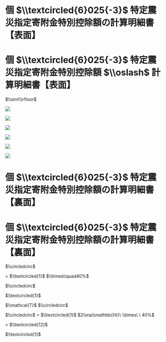 # 個 $\\textcircled{6}025{-3}$ 特定震災指定寄附金特別控除額の計算明細書【表面】

# 個 $\\textcircled{6}025{-3}$ 特定震災指定寄附金特別控除額 $\\oslash$ 計算明細書【表面】

$\\sim!\\rfloor$

![](https://www.nta.go.jp/tmp/a6dcb498-ce0d-4a8f-b66e-772805f697df/images/6b7d13556e8779867066e54d489034f7fbfce360779fad0a5b8d6f53cee5dfb4.jpg)

![](https://www.nta.go.jp/tmp/a6dcb498-ce0d-4a8f-b66e-772805f697df/images/36673d7efde66ca2c8b07f1730198d5194ec3d8d65c465dd94ac14c86ed64bf7.jpg)

![](https://www.nta.go.jp/tmp/a6dcb498-ce0d-4a8f-b66e-772805f697df/images/14b587b7d98b35f11d2affc4488a1310d5cbbe1b815814fda6a57a3bb2fe34bc.jpg)

![](https://www.nta.go.jp/tmp/a6dcb498-ce0d-4a8f-b66e-772805f697df/images/c8a817127c131d7d811490a1603cb344be19974d55573088eab0fa3e40c37e94.jpg)

![](https://www.nta.go.jp/tmp/a6dcb498-ce0d-4a8f-b66e-772805f697df/images/f29e31228b5ad3f491ad83c39d284fb12c1ff3dea8867b7f9e8dadea1595e07c.jpg)

![](https://www.nta.go.jp/tmp/a6dcb498-ce0d-4a8f-b66e-772805f697df/images/d7d92dafe4a743b9cb99fc6f48c9441911a4f56c91ba2ae972e9fcffe369b04e.jpg)

# 個 $\\textcircled{6}025{-3}$ 特定震災指定寄附金特別控除額の計算明細書【裏面】

# 個 $\\textcircled{6}025{-3}$ 特定震災指定寄附金特別控除額の計算明細書【裏面】

$\\circledcirc$

$=$ $\\textcircled{1}$ $\\times\\quad40%$

$\\circledcirc$

$\\textcircled{1}$

$\\mathcal{T}$ $\\circledcirc$

$\\circledcirc$ $=$ $\\textcircled{1}$ $2\\mp\\mathbb{H})\ \\times\ \ 40%$

$=$ $\\textcircled{12}$

$\\textcircled{1}$